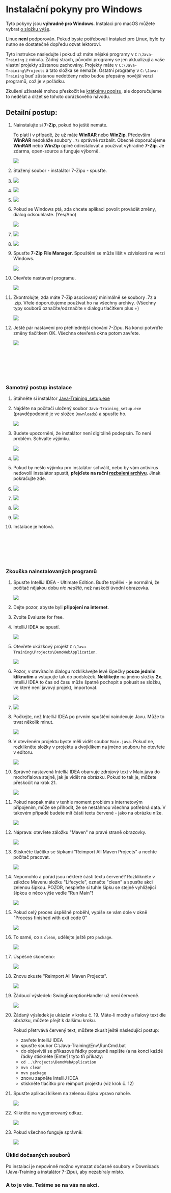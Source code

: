 Instalační pokyny pro Windows
=============================

Tyto pokyny jsou **výhradně pro Windows**.
Instalaci pro macOS můžete vybrat [o složku výše](../).

Linux **není** podporován. Pokud byste potřebovali instalaci pro Linux,
bylo by nutno se dostatečně dopředu ozvat lektorovi.

Tyto instrukce následujte i pokud už máte nějaké programy v
`C:\Java-Training` z minula. Žádný strach, původní programy se jen aktualizují a vaše vlastní projekty zůstanou zachovány.
Projekty máte v `C:\Java-Training\Projects` a tato složka se nemaže.
Ostatní programy v `C:\Java-Training` buď zůstanou nedotčeny
nebo budou přepsány novější verzí programů, což je v pořádku.

Zkušení uživatelé mohou přeskočit ke [krátkému popisu](advanced.html),
ale doporučujeme to nedělat a držet se tohoto obrázkového návodu.



Detailní postup:
-----------------

1.  Nainstalujte si **7-Zip**, pokud ho ještě nemáte.

    To platí i v případě, že už máte **WinRAR** nebo **WinZip**.
    Především **WinRAR** nedokáže soubory `.7z` správně rozbalit.
    Obecně doporučujeme **WinRAR** nebo **WinZip** úplně odinstalovat
    a používat výhradně **7-Zip**.
    Je zdarma, open-source a funguje výborně.

	![](img/img001.png)

3.  Stažený soubor - instalátor 7-Zipu - spusťte.

4.  ![](img/img002.png)

5.  ![](img/img003.png)

6.  ![](img/img004.png)

7. Pokud se Windows ptá, zda chcete aplikaci povolit provádět změny, dialog odsouhlaste. (Yes/Ano)

    ![](img/img005.png)

8.  ![](img/img006.png)

9. 	![](img/img007.png)

10. Spusťte **7-Zip File Manager**. Spouštění se může lišit v závislosti
    na verzi Windows.

    ![](img/img008.png)

11.	Otevřete nastavení programu.

    ![](img/img009.png)

12.	Zkontrolujte, zda máte 7-Zip asociovaný minimálně se soubory .7z a .zip. Vřele doporučujeme používat ho na všechny archívy. (Všechny typy souborů označíte/odznačíte v dialogu tlačítkem plus +)

    ![](img/img010.png)

13.	Ještě pár nastavení pro přehlednější chování 7-Zipu. Na konci potvrďte změny tlačítkem OK. Všechna otevřená okna potom zavřete.

    ![](img/img011.png)



<br/><br/><br/><br/><br/>



### Samotný postup instalace

1.  Stáhněte si instalátor
    [Java-Training_setup.exe](https://github.com/czechitas/java-install/releases/download/2020-jaro/ultimate/win/Java-Training_setup.exe)

2.  Najděte na počítači uložený soubor `Java-Training_setup.exe` (pravděpodobně je ve složce
    `Downloads`) a spusťte ho.

    ![](img/img100.png)

3.  Budete upozorněni, že instalátor není digitálně podepsán. To není problém. Schvalte výjimku.

    ![](img/img101.png)

4.  ![](img/img102.png)

5.  Pokud by nešlo výjimku pro instalátor schválit, nebo by vám antivirus nedovolil instalátor spustit,
    **přejďete na ruční [rozbalení archívu](alternative.html)**. Jinak pokračujte zde.

6.  ![](img/img103.png)

7.  ![](img/img104.png)

8.  ![](img/img105.png)

9.  ![](img/img106.png)

10. Instalace je hotová.



<br/><br/><br/><br/><br/>



### <a id="test">Zkouška nainstalovaných programů</a>

1.  Spusťte IntelliJ IDEA - Ultimate Edition. Buďte trpěliví - je normální, že počítač nějakou dobu *nic nedělá*, než naskočí úvodní obrazovka.

    ![](img/img300.png)

2.  Dejte pozor, abyste byli **připojení na internet**.

3.  Zvolte Evaluate for free.

4.  IntelliJ IDEA se spustí.

    ![](img/img303.png)

5.  Otevřete ukázkový projekt `C:\Java-Training\Projects\DemoWebApplication`.

    ![](img/img304.png)

6.  Pozor, v otevíracím dialogu rozklikávejte levé šipečky
    **pouze jedním kliknutím**
    a vstupujte tak do podsložek.
    **Neklikejte** na jméno složky **2x**.
    IntelliJ IDEA to čas od času může špatně pochopit a pokusit se složku,
    ve které není javový projekt, importovat.

    ![](img/img305.png)

7.  ![](img/img306.png)

8.  Počkejte, než IntelliJ IDEA po prvním spuštění naindexuje Javu.
    Může to trvat několik minut.

    ![](img/img307.png)

9.  V otevřeném projektu byste měli vidět soubor `Main.java`. Pokud ne, rozklikněte složky v projektu a dvojklikem na jméno souboru ho otevřete v editoru.

    ![](img/img308.png)

10. Správně nastavená IntelliJ IDEA obarvuje zdrojový text v Main.java
    do modrofialova stejně, jak je vidět na obrázku.
    Pokud to tak je, můžete přeskočit na krok 21.

    ![](img/img309.png)

11. Pokud naopak máte v tenhle moment problém s internetovým připojením, může se přihodit, že se nestáhnou všechna potřebná data. V takovém případě budete mít části textu červené - jako na obrázku níže.

    ![](img/img310.png)

12. Náprava: otevřete záložku "Maven" na pravé straně obrazovky.

    ![](img/img311.png)

13. Stiskněte tlačítko se šipkami "Reimport All Maven Projects" a nechte počítač pracovat.

    ![](img/img312.png)

14. Nepomohlo a pořád jsou některé části textu červené? Rozklikněte v záložce Mavenu složku "Lifecycle", označte "clean" a spusťte akci zelenou šipkou. POZOR, nespleťte si tuhle šipku se stejně vyhlížející šipkou o něco výše vedle "Run Main"!

    ![](img/img313.png)

15. Pokud celý proces úspěšně proběhl, vypíše se vám dole v okně "Process finished with exit code 0"

    ![](img/img314.png)

16. To samé, co s `clean`, udělejte ještě pro `package`.

    ![](img/img315.png)

17. Úspěšně skončeno:

    ![](img/img316.png)

18. Znovu zkuste "Reimport All Maven Projects".

    ![](img/img317.png)

19. Žádoucí výsledek: SwingExceptionHandler už není červeně.

    ![](img/img318.png)

20. Žádaný výsledek je ukázán v kroku č. 19. Máte-li modrý a fialový text dle obrázku, můžete přejít k dalšímu kroku.

    Pokud přetrvává červený text, můžete zkusit ještě následující postup:
    - zavřete IntelliJ IDEA
    - spusťte soubor C:\Java-Training\Env\RunCmd.bat
    - do objevivší se příkazové řádky postupně napište (a na konci každé řádky stiskněte [Enter]) tyto tři příkazy:
    - `cd ..\Projects\DemoWebApplication`
    - `mvn clean`
    - `mvn package`
    - znovu zapněte IntelliJ IDEA
    - stiskněte tlačítko pro reimport projektu (viz krok č. 12)

21. Spusťte aplikaci klikem na zelenou šipku vpravo nahoře.

    ![](img/img319.png)

22. Klikněte na vygenerovaný odkaz.

    ![](img/img320.png)

23. Pokud všechno funguje správně:

    ![](img/img321.png)



### Úklid dočasných souborů

Po instalaci je nepovinně možno vymazat dočasné soubory v Downloads (Java-Training a instalátor 7-Zipu), aby nezabíraly místo.



### A to je vše. Tešíme se na vás na akci.
